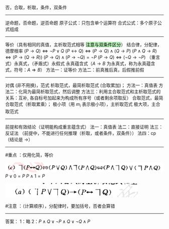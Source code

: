否，合取，析取，条件，双条件

---
逆命题，否命题，逆否命题
原子公式：只包含单个运算符
合式公式：多个原子公式组成

---
等价（具有相同的真值，主析取范式相等 <mark style="background: #b8f3b8 ;">注意与双条件区分</mark>）
结合律，分配律，德摩根率
$(P\to Q)\Leftrightarrow \neg P\vee Q$
$(P\leftrightarrow Q)\Leftrightarrow (P\rightarrow Q)\wedge (Q\rightarrow P)$
$(P\wedge Q \rightarrow R)\Leftrightarrow (P\rightarrow(Q\rightarrow R))$
$(P\rightarrow Q)\wedge (P\rightarrow\neg Q)=\neg P$
$(P\rightarrow Q)\Leftrightarrow (\neg Q \rightarrow \neg P)$
（重言式）永真式，（矛盾式）永假式
永真蕴含式（$A\rightarrow B$ 为永真式，称为永真蕴含式，符号：$A\Rightarrow B$）
	方法一：证等价
	方法二：前真推后真，后假推前假


---
对偶 (非不用换)，范式
析取范式，最简析取范式 (合取累加)；
	方法一：真值表
	方法二：化简为最简析取范式，然后调整
	方法三：利用主合取范式和主析取范式的关系：互补, 各自标号加起来为构成所有序号（或者剩余项取反）
合取范式，最简合取范式（析取累乘）；
极小项（用 $m_i$ 表示极小项），主析取范式
极大项，主合取范式

---
前提和有效结论（证明能构成重言蕴含式）
	法一：真值表
	法二：直接证明
	法三：反证法 （前提中，不能进行任何推理（析取，或者条件，双条件））
	法四：cp（结论是 $\rightarrow$）


---
#重点 ：仅用化简，等价

![](附件/Pasted%20image%2020230227205007.png)
$P\vee 0=P$
$P\wedge 1=P$


![](附件/Pasted%20image%2020230228155303.png)

#注意 ：（计算顺序），分配律时，要加括号，否者会算错


----
答案：
1：略
2：$P\wedge Q\vee\neg P\wedge Q\vee\neg Q\wedge P$
